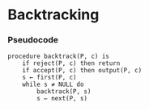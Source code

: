 # Backtracking

### Pseudocode

```text
procedure backtrack(P, c) is
    if reject(P, c) then return
    if accept(P, c) then output(P, c)
    s ← first(P, c)
    while s ≠ NULL do
        backtrack(P, s)
        s ← next(P, s)
```
